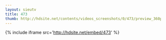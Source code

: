 ```yaml
---
layout: sieutv
title: 473
thumb: http://hdsite.net/contents/videos_screenshots/0/473/preview_360p.mp4.jpg
---
```

{% include iframe src='http://hdsite.net/embed/473' %}
 
